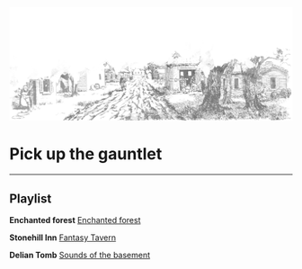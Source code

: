 ![](../../assets/images/cover.png)

# Pick up the gauntlet

<HR>

## Playlist
**Enchanted forest**
[Enchanted forest](https://www.youtube.com/watch?v=09r8XdHRWe8)

**Stonehill Inn**
[Fantasy Tavern](https://www.youtube.com/watch?v=srTS12gHxK8)

**Delian Tomb**
[Sounds of the basement](sounds-from-the-basement.mp3)
